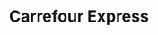 ---
title: "Carrefour Express"
url: /ciudad-autonoma-de-buenos-aires/carrefour-express-avenida-gaona/
shop: Lebensmittel
---